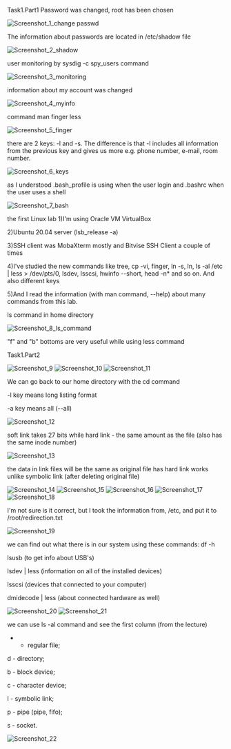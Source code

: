 Task1.Part1
Password was changed, root has been chosen

![Screenshot_1_change passwd](https://user-images.githubusercontent.com/75696130/104845013-e6e85500-58db-11eb-902a-299b3c83e552.png)

The information about passwords are located in /etc/shadow file

![Screenshot_2_shadow](https://user-images.githubusercontent.com/75696130/104845020-f9fb2500-58db-11eb-808d-d739f8e0e2e7.png)

user monitoring by sysdig -c spy_users command

![Screenshot_3_monitoring](https://user-images.githubusercontent.com/75696130/104845035-04b5ba00-58dc-11eb-9dd1-4e1385fde2e7.png)

information about my account was changed

![Screenshot_4_myinfo](https://user-images.githubusercontent.com/75696130/104845040-0da68b80-58dc-11eb-89ad-e4297e599c15.png)

command man finger less

![Screenshot_5_finger](https://user-images.githubusercontent.com/75696130/104845047-15fec680-58dc-11eb-9ccb-580ddafe36f3.png)

there are 2 keys: -l and -s. The difference is that -l includes all information from the previous key and gives us more e.g. phone number, e-mail, room number.

![Screenshot_6_keys](https://user-images.githubusercontent.com/75696130/104845053-2020c500-58dc-11eb-8b57-7a29203eef1d.png)

as I understood .bash_profile is using when the user login and .bashrc when the user uses a shell

![Screenshot_7_bash](https://user-images.githubusercontent.com/75696130/104845068-2c0c8700-58dc-11eb-80d5-42a0fa8d3b5d.png)

the first Linux lab
1)I'm using Oracle VM VirtualBox

2)Ubuntu 20.04 server (lsb_release -a)

3)SSH client was MobaXterm mostly and Bitvise SSH Client a couple of times

4)I've studied the new commands like tree, cp -vi, finger, ln -s, ln, ls -al /etc | less > /dev/pts/0, lsdev, lsscsi, hwinfo --short, head -n* and so on. And also different keys

5)And I read the information (with man command, --help) about many commands from this lab.

ls command in home directory

![Screenshot_8_ls_command](https://user-images.githubusercontent.com/75696130/104845075-3c246680-58dc-11eb-8021-c41cd0a4a7ef.png)

"f" and "b" bottoms are very useful while using less command

Task1.Part2

![Screenshot_9](https://user-images.githubusercontent.com/75696130/104845085-4a728280-58dc-11eb-819f-9b686cc1ad75.png)
![Screenshot_10](https://user-images.githubusercontent.com/75696130/104845092-51999080-58dc-11eb-80e9-620890b17bbe.png)
![Screenshot_11](https://user-images.githubusercontent.com/75696130/104845097-565e4480-58dc-11eb-9f81-202b7be022bf.png)

We can go back to our home directory with the cd command

-l key means long listing format

-a key means all (--all)

![Screenshot_12](https://user-images.githubusercontent.com/75696130/104845103-5fe7ac80-58dc-11eb-8dcf-4e6ed5b5b7f8.png)

soft link takes 27 bits while hard link - the same amount as the file (also has the same inode number)

![Screenshot_13](https://user-images.githubusercontent.com/75696130/104845108-683fe780-58dc-11eb-8a58-ed82a2489676.png)

the data in link files will be the same as original file has
hard link works unlike symbolic link (after deleting original file)

![Screenshot_14](https://user-images.githubusercontent.com/75696130/104845118-71c94f80-58dc-11eb-9c0d-4786169b67ee.png)
![Screenshot_15](https://user-images.githubusercontent.com/75696130/104845121-75f56d00-58dc-11eb-9776-7147f01ea1eb.png)
![Screenshot_16](https://user-images.githubusercontent.com/75696130/104845125-7988f400-58dc-11eb-8564-bfeb2f3ec8c8.png)
![Screenshot_17](https://user-images.githubusercontent.com/75696130/104845131-7e4da800-58dc-11eb-840d-d5fcf7066331.png)
![Screenshot_18](https://user-images.githubusercontent.com/75696130/104845138-8279c580-58dc-11eb-9526-0e480b98eaf4.png)

I'm not sure is it correct, but I took the information from, /etc, and put it to /root/redirection.txt

![Screenshot_19](https://user-images.githubusercontent.com/75696130/104845146-8d345a80-58dc-11eb-84f8-b7b2e4cc343f.png)

we can find out what there is in our system using these commands:
df -h

lsusb (to get info about USB's)

lsdev | less (information on all of the installed devices)

lsscsi (devices that connected to your computer)

dmidecode | less (about connected hardware as well)

![Screenshot_20](https://user-images.githubusercontent.com/75696130/104845156-96252c00-58dc-11eb-9b77-769aa1d9206e.png)
![Screenshot_21](https://user-images.githubusercontent.com/75696130/104845174-af2ddd00-58dc-11eb-9249-11ee55ef6574.png)

we can use ls -al command and see the first column (from the lecture)

- - regular file;

d - directory;

b - block device;

c - character device;

l - symbolic link;

p - pipe (pipe, fifo);

s - socket.

![Screenshot_22](https://user-images.githubusercontent.com/75696130/104845182-b81eae80-58dc-11eb-93b0-b4f270f91962.png)
